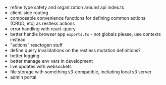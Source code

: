 - refine type safety and organization around api index.ts
- client-side routing
- composable convenience functions for defining common actions (CRUD, etc) as restless actions
- error handling with react-query
- better handle browser app `exports.ts` - not globals please, use contexts instead
- "actions" reactogen stuff
- define query invalidations on the restless mutation definitions?
- better logging
- better manage env vars in development
- live updates with websockets
- file storage with something s3-compatible, including local s3 server
- admin portal
